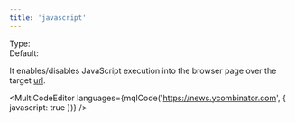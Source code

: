 ```yaml
---
title: 'javascript'
--- 
```


Type: <Type children='<boolean>'/><br/>
Default: <Type children='true'/>

It enables/disables JavaScript execution into the browser page over the target [url](/docs/api/parameters/url).

<MultiCodeEditor languages={mqlCode('https://news.ycombinator.com', { 
  javascript: true
})} />
